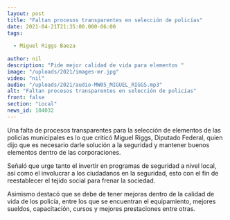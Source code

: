 ```yaml
---
layout: post
title: "Faltan procesos transparentes en selección de policías"
date: 2021-04-21T21:35:00.000-06:00
tags:
  
  - Miguel Riggs Baeza
  
author: nil
description: "Pide mejor calidad de vida para elementos "
image: "/uploads/2021/images-mr.jpg"
video: "nil"
audio: "/uploads/2021/audio-MW05_MIGUEL_RIGGS.mp3"
alt: "Faltan procesos transparentes en selección de policías"
front: false
section: "Local"
news_id: 184032
---
```


Una falta de procesos transparentes para la selección de elementos de las policías municipales es lo que criticó Miguel Riggs, Diputado Federal, quien dijo que es necesario darle solución a la seguridad y mantener buenos elementos dentro de las corporaciones.

Señaló que urge tanto el invertir en programas de seguridad a nivel local, así como el involucrar a los ciudadanos en la seguridad, esto con el fin de reestablecer el tejido social para frenar la sociedad. 

Asimismo destacó que se debe de tener mejoras dentro de la calidad de vida de los policía, entre los que se encuentran el equipamiento, mejores sueldos, capacitación, cursos y mejores prestaciones entre otras.
